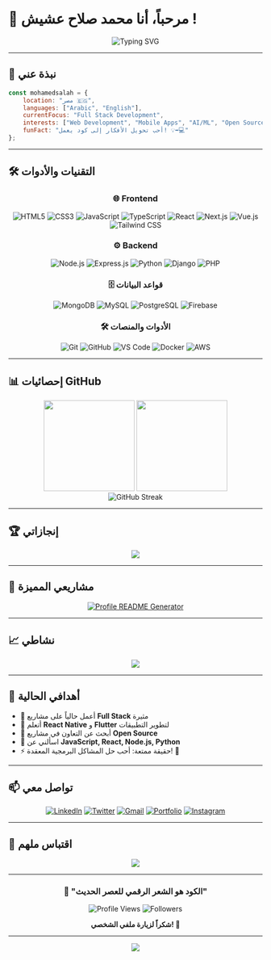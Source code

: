 # 👋 مرحباً، أنا محمد صلاح عشيش !

<div align="center">
  <img src="https://readme-typing-svg.herokuapp.com?font=Fira+Code&size=30&duration=3000&pause=1000&color=00D9FF&center=true&vCenter=true&width=600&lines=%F0%9F%9A%80+Full+Stack+Developer;%F0%9F%92%BB+Problem+Solver;%F0%9F%8C%9F+Tech+Enthusiast;%E2%9C%A8+Code+Creator" alt="Typing SVG" />
</div>

---

## 🚀 نبذة عني

```javascript
const mohamedsalah = {
    location: "مصر 🇪🇬",
    languages: ["Arabic", "English"],
    currentFocus: "Full Stack Development",
    interests: ["Web Development", "Mobile Apps", "AI/ML", "Open Source"],
    funFact: "أحب تحويل الأفكار إلى كود يعمل! 💡➡️💻"
};
```

---

## 🛠️ التقنيات والأدوات

<div align="center">

### 🌐 Frontend
![HTML5](https://img.shields.io/badge/HTML5-E34F26?style=for-the-badge&logo=html5&logoColor=white)
![CSS3](https://img.shields.io/badge/CSS3-1572B6?style=for-the-badge&logo=css3&logoColor=white)
![JavaScript](https://img.shields.io/badge/JavaScript-F7DF1E?style=for-the-badge&logo=javascript&logoColor=black)
![TypeScript](https://img.shields.io/badge/TypeScript-007ACC?style=for-the-badge&logo=typescript&logoColor=white)
![React](https://img.shields.io/badge/React-20232A?style=for-the-badge&logo=react&logoColor=61DAFB)
![Next.js](https://img.shields.io/badge/Next.js-000000?style=for-the-badge&logo=next.js&logoColor=white)
![Vue.js](https://img.shields.io/badge/Vue.js-35495E?style=for-the-badge&logo=vue.js&logoColor=4FC08D)
![Tailwind CSS](https://img.shields.io/badge/Tailwind_CSS-38B2AC?style=for-the-badge&logo=tailwind-css&logoColor=white)

### ⚙️ Backend
![Node.js](https://img.shields.io/badge/Node.js-43853D?style=for-the-badge&logo=node.js&logoColor=white)
![Express.js](https://img.shields.io/badge/Express.js-404D59?style=for-the-badge&logo=express&logoColor=white)
![Python](https://img.shields.io/badge/Python-3776AB?style=for-the-badge&logo=python&logoColor=white)
![Django](https://img.shields.io/badge/Django-092E20?style=for-the-badge&logo=django&logoColor=white)
![PHP](https://img.shields.io/badge/PHP-777BB4?style=for-the-badge&logo=php&logoColor=white)

### 🗄️ قواعد البيانات
![MongoDB](https://img.shields.io/badge/MongoDB-4EA94B?style=for-the-badge&logo=mongodb&logoColor=white)
![MySQL](https://img.shields.io/badge/MySQL-00000F?style=for-the-badge&logo=mysql&logoColor=white)
![PostgreSQL](https://img.shields.io/badge/PostgreSQL-316192?style=for-the-badge&logo=postgresql&logoColor=white)
![Firebase](https://img.shields.io/badge/Firebase-039BE5?style=for-the-badge&logo=Firebase&logoColor=white)

### 🛠️ الأدوات والمنصات
![Git](https://img.shields.io/badge/Git-F05032?style=for-the-badge&logo=git&logoColor=white)
![GitHub](https://img.shields.io/badge/GitHub-100000?style=for-the-badge&logo=github&logoColor=white)
![VS Code](https://img.shields.io/badge/VS_Code-0078D4?style=for-the-badge&logo=visual%20studio%20code&logoColor=white)
![Docker](https://img.shields.io/badge/Docker-2496ED?style=for-the-badge&logo=docker&logoColor=white)
![AWS](https://img.shields.io/badge/AWS-232F3E?style=for-the-badge&logo=amazon-aws&logoColor=white)

</div>

---

## 📊 إحصائيات GitHub

<div align="center">
  <img height="180em" src="https://github-readme-stats.vercel.app/api?username=mohamedsalah&show_icons=true&theme=tokyonight&include_all_commits=true&count_private=true"/>
  <img height="180em" src="https://github-readme-stats.vercel.app/api/top-langs/?username=mohamedsalah&layout=compact&langs_count=8&theme=tokyonight"/>
</div>

<div align="center">
  <img src="https://github-readme-streak-stats.herokuapp.com/?user=mohamedsalah&theme=tokyonight" alt="GitHub Streak" />
</div>

---

## 🏆 إنجازاتي

<div align="center">
  <img src="https://github-profile-trophy.vercel.app/?username=mohamedsalah&theme=tokyonight&no-frame=true&no-bg=false&margin-w=4&row=1" />
</div>

---

## 🌟 مشاريعي المميزة

<div align="center">

[![Profile README Generator](https://github-readme-stats.vercel.app/api/pin/?username=mohamedsalah&repo=profile-readme-generator&theme=tokyonight)](https://github.com/mohamedsalah/profile-readme-generator)

</div>

---

## 📈 نشاطي

<div align="center">
  <img src="https://github-readme-activity-graph.vercel.app/graph?username=mohamedsalah&theme=tokyo-night&hide_border=true" />
</div>

---

## 🎯 أهدافي الحالية

- 🔭 أعمل حالياً على مشاريع **Full Stack** مثيرة
- 🌱 أتعلم **React Native** و **Flutter** لتطوير التطبيقات
- 👯 أبحث عن التعاون في مشاريع **Open Source**
- 💬 اسألني عن **JavaScript, React, Node.js, Python**
- ⚡ حقيقة ممتعة: أحب حل المشاكل البرمجية المعقدة! 🧩

---

## 📫 تواصل معي

<div align="center">

[![LinkedIn](https://img.shields.io/badge/LinkedIn-0077B5?style=for-the-badge&logo=linkedin&logoColor=white)](https://linkedin.com/in/mohamedsalah)
[![Twitter](https://img.shields.io/badge/Twitter-1DA1F2?style=for-the-badge&logo=twitter&logoColor=white)](https://twitter.com/mohamedsalah)
[![Gmail](https://img.shields.io/badge/Gmail-D14836?style=for-the-badge&logo=gmail&logoColor=white)](mailto:mohamedsalah@gmail.com)
[![Portfolio](https://img.shields.io/badge/Portfolio-FF5722?style=for-the-badge&logo=todoist&logoColor=white)](https://mohamedsalah.dev)
[![Instagram](https://img.shields.io/badge/Instagram-E4405F?style=for-the-badge&logo=instagram&logoColor=white)](https://instagram.com/mohamedsalah)

</div>

---

## 💭 اقتباس ملهم

<div align="center">
  <img src="https://quotes-github-readme.vercel.app/api?type=horizontal&theme=tokyonight" />
</div>

---

<div align="center">
  
### 🚀 "الكود هو الشعر الرقمي للعصر الحديث"

![Profile Views](https://komarev.com/ghpvc/?username=mohamedsalah&color=blueviolet&style=for-the-badge)
![Followers](https://img.shields.io/github/followers/mohamedsalah?style=for-the-badge&color=blue)

**شكراً لزيارة ملفي الشخصي! 🌟**

</div>

---

<div align="center">
  <img src="https://capsule-render.vercel.app/api?type=waving&color=gradient&height=100&section=footer"/>
</div>
